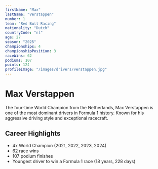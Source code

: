 ```yaml
---
firstName: "Max"
lastName: "Verstappen"
number: 1
team: "Red Bull Racing"
nationality: "Dutch"
countryCode: "nl"
age: 27
season: "2025"
championships: 4
championshipPosition: 3
raceWins: 62
podiums: 107
points: 124
profileImage: "/images/drivers/verstappen.jpg"
---
```


# Max Verstappen

The four-time World Champion from the Netherlands, Max Verstappen is one of the most dominant drivers in Formula 1 history. Known for his aggressive driving style and exceptional racecraft.

## Career Highlights

- 4x World Champion (2021, 2022, 2023, 2024)
- 62 race wins
- 107 podium finishes
- Youngest driver to win a Formula 1 race (18 years, 228 days)
